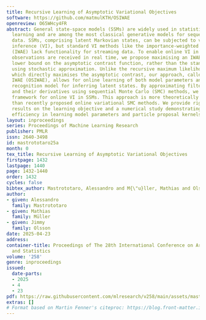 ```yaml
---
title: Recursive Learning of Asymptotic Variational Objectives
software: https://github.com/matmulKTH/OSIWAE
openreview: O65WHcy4FR
abstract: General state-space models (SSMs) are widely used in statistical machine
  learning and are among the most classical generative models for sequential time-series
  data. SSMs, comprising latent Markovian states, can be subjected to variational
  inference (VI), but standard VI methods like the importance-weighted autoencoder
  (IWAE) lack functionality for streaming data. To enable online VI in SSMs when the
  observations are received in real time, we propose maximising an IWAE-type variational
  lower bound on the asymptotic contrast function, rather than the standard IWAE ELBO,
  using stochastic approximation. Unlike the recursive maximum likelihood method,
  which directly maximises the asymptotic contrast, our approach, called online sequential
  IWAE (OSIWAE), allows for online learning of both model parameters and a Markovian
  recognition model for inferring latent states. By approximating filter state posteriors
  and their derivatives using sequential Monte Carlo (SMC) methods, we create a particle-based
  framework for online VI in SSMs. This approach is more theoretically well-founded
  than recently proposed online variational SMC methods. We provide rigorous theoretical
  results on the learning objective and a numerical study demonstrating the method’s
  efficiency in learning model parameters and particle proposal kernels.
layout: inproceedings
series: Proceedings of Machine Learning Research
publisher: PMLR
issn: 2640-3498
id: mastrototaro25a
month: 0
tex_title: Recursive Learning of Asymptotic Variational Objectives
firstpage: 1432
lastpage: 1440
page: 1432-1440
order: 1432
cycles: false
bibtex_author: Mastrototaro, Alessandro and M{\"u}ller, Mathias and Olsson, Jimmy
author:
- given: Alessandro
  family: Mastrototaro
- given: Mathias
  family: Müller
- given: Jimmy
  family: Olsson
date: 2025-04-23
address:
container-title: Proceedings of The 28th International Conference on Artificial Intelligence
  and Statistics
volume: '258'
genre: inproceedings
issued:
  date-parts:
  - 2025
  - 4
  - 23
pdf: https://raw.githubusercontent.com/mlresearch/v258/main/assets/mastrototaro25a/mastrototaro25a.pdf
extras: []
# Format based on Martin Fenner's citeproc: https://blog.front-matter.io/posts/citeproc-yaml-for-bibliographies/
---
```

